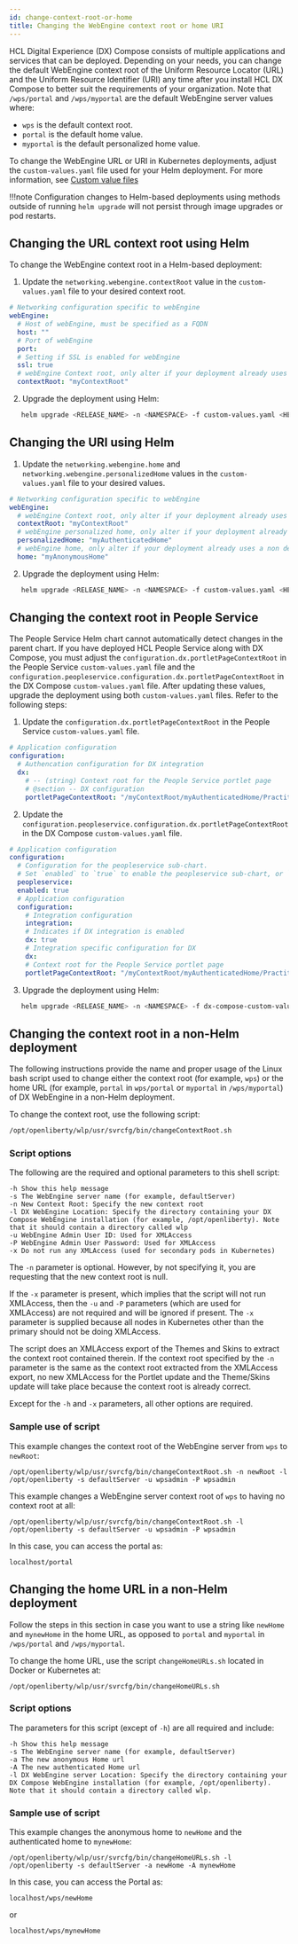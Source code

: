 ```yaml
---
id: change-context-root-or-home
title: Changing the WebEngine context root or home URI
---
```


HCL Digital Experience (DX) Compose consists of multiple applications and services that can be deployed. Depending on your needs, you can change the default WebEngine context root of the Uniform Resource Locator (URL) and the Uniform Resource Identifier (URI) any time after you install HCL DX Compose to better suit the requirements of your organization. Note that `/wps/portal` and `/wps/myportal` are the default WebEngine server values where:

- `wps` is the default context root.
- `portal` is the default home value.
- `myportal` is the default personalized home value.

To change the WebEngine URL or URI in Kubernetes deployments, adjust the `custom-values.yaml` file used for your Helm deployment. For more information, see [Custom value files](../../install/kubernetes_deployment/preparation/mandatory_tasks/prepare_configuration.md#custom-value-files)

!!!note
    Configuration changes to Helm-based deployments using methods outside of running `helm upgrade` will not persist through image upgrades or pod restarts.

## Changing the URL context root using Helm

To change the WebEngine context root in a Helm-based deployment:

1. Update the `networking.webengine.contextRoot` value in the `custom-values.yaml` file to your desired context root.

  ```yaml
  # Networking configuration specific to webEngine
  webEngine:
    # Host of webEngine, must be specified as a FQDN
    host: ""
    # Port of webEngine
    port:
    # Setting if SSL is enabled for webEngine
    ssl: true
    # webEngine Context root, only alter if your deployment already uses a non default context route
    contextRoot: "myContextRoot"
  ```

2. Upgrade the deployment using Helm:

```sh
   helm upgrade <RELEASE_NAME> -n <NAMESPACE> -f custom-values.yaml <HELM_CHART_DIRECTORY>
```

## Changing the URI using Helm

1. Update the `networking.webengine.home` and `networking.webengine.personalizedHome` values in the `custom-values.yaml` file to your desired values.

  ```yaml
  # Networking configuration specific to webEngine
  webEngine:
    # webEngine Context root, only alter if your deployment already uses a non default context route
    contextRoot: "myContextRoot"
    # webEngine personalized home, only alter if your deployment already uses a non default personalized home
    personalizedHome: "myAuthenticatedHome"
    # webEngine home, only alter if your deployment already uses a non default home
    home: "myAnonymousHome"
  ```

2. Upgrade the deployment using Helm:

```sh
   helm upgrade <RELEASE_NAME> -n <NAMESPACE> -f custom-values.yaml <HELM_CHART_DIRECTORY>
```

## Changing the context root in People Service

The People Service Helm chart cannot automatically detect changes in the parent chart. If you have deployed HCL People Service along with DX Compose, you must adjust the `configuration.dx.portletPageContextRoot` in the People Service `custom-values.yaml` file and the `configuration.peopleservice.configuration.dx.portletPageContextRoot` in the DX Compose `custom-values.yaml` file. After updating these values, upgrade the deployment using both `custom-values.yaml` files. Refer to the following steps:

1. Update the `configuration.dx.portletPageContextRoot` in the People Service `custom-values.yaml` file.

  ```yaml
  # Application configuration
  configuration:
    # Authencation configuration for DX integration
    dx:
      # -- (string) Context root for the People Service portlet page
      # @section -- DX configuration
      portletPageContextRoot: "/myContextRoot/myAuthenticatedHome/Practitioner/PeopleService"
  ```

2. Update the `configuration.peopleservice.configuration.dx.portletPageContextRoot` in the DX Compose `custom-values.yaml` file.

  ```yaml
  # Application configuration
  configuration:
    # Configuration for the peopleservice sub-chart.
    # Set `enabled` to `true` to enable the peopleservice sub-chart, or `false` to disable it.
    peopleservice:
    enabled: true
    # Application configuration
    configuration:
      # Integration configuration
      integration:
      # Indicates if DX integration is enabled
      dx: true
      # Integration specific configuration for DX
      dx:
      # Context root for the People Service portlet page
      portletPageContextRoot: "/myContextRoot/myAuthenticatedHome/Practitioner/PeopleService"
  ```

3. Upgrade the deployment using Helm:

```sh
   helm upgrade <RELEASE_NAME> -n <NAMESPACE> -f dx-compose-custom-values.yaml -f peopleservice-custom-values.yaml <HELM_CHART_DIRECTORY>
```

## Changing the context root in a non-Helm deployment

The following instructions provide the name and proper usage of the Linux bash script used to change either the context root (for example, `wps`) or the home URL (for example, `portal` in `wps/portal` or `myportal` in `/wps/myportal`) of DX WebEngine in a non-Helm deployment.

To change the context root, use the following script:

```sh
/opt/openliberty/wlp/usr/svrcfg/bin/changeContextRoot.sh
```

### Script options

The following are the required and optional parameters to this shell script:

```
-h Show this help message
-s The WebEngine server name (for example, defaultServer)
-n New Context Root: Specify the new context root
-l DX WebEngine Location: Specify the directory containing your DX Compose WebEngine installation (for example, /opt/openliberty). Note that it should contain a directory called wlp
-u WebEngine Admin User ID: Used for XMLAccess
-P WebEngine Admin User Password: Used for XMLAccess
-x Do not run any XMLAccess (used for secondary pods in Kubernetes)
```

The `-n` parameter is optional. However, by not specifying it, you are requesting that the new context root is null.

If the `-x` parameter is present, which implies that the script will not run XMLAccess, then the `-u` and `-P` parameters (which are used for XMLAccess) are not required and will be ignored if present. The `-x` parameter is supplied because all nodes in Kubernetes other than the primary should not be doing XMLAccess.

The script does an XMLAccess export of the Themes and Skins to extract the context root contained therein. If the context root specified by the `-n` parameter is the same as the context root extracted from the XMLAccess export, no new XMLAccess for the Portlet update and the Theme/Skins update will take place because the context root is already correct.

Except for the `-h` and `-x` parameters, all other options are required.

### Sample use of script

This example changes the context root of the WebEngine server from `wps` to `newRoot`:

```
/opt/openliberty/wlp/usr/svrcfg/bin/changeContextRoot.sh -n newRoot -l /opt/openliberty -s defaultServer -u wpsadmin -P wpsadmin
```

This example changes a WebEngine server context root of `wps` to having no context root at all:

```
/opt/openliberty/wlp/usr/svrcfg/bin/changeContextRoot.sh -l /opt/openliberty -s defaultServer -u wpsadmin -P wpsadmin
```

In this case, you can access the portal as:

```
localhost/portal
```

## Changing the home URL in a non-Helm deployment

Follow the steps in this section in case you want to use a string like `newHome` and `mynewHome` in the home URL, as opposed to `portal` and `myportal` in `/wps/portal` and `/wps/myportal`.

To change the home URL, use the script `changeHomeURLs.sh` located in Docker or Kubernetes at:

```
/opt/openliberty/wlp/usr/svrcfg/bin/changeHomeURLs.sh
```

### Script options

The parameters for this script (except of `-h`) are all required and include:

```
-h Show this help message
-s The WebEngine server name (for example, defaultServer)
-a The new anonymous Home url
-A The new authenticated Home url
-l DX WebEngine server Location: Specify the directory containing your DX Compose WebEngine installation (for example, /opt/openliberty). Note that it should contain a directory called wlp.
```

### Sample use of script

This example changes the anonymous home to `newHome` and the authenticated home to `mynewHome`:

```
/opt/openliberty/wlp/usr/svrcfg/bin/changeHomeURLs.sh -l /opt/openliberty -s defaultServer -a newHome -A mynewHome
```

In this case, you can access the Portal as:

```
localhost/wps/newHome
```

or

```
localhost/wps/mynewHome
```